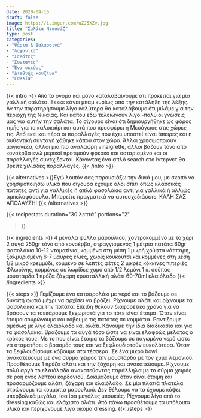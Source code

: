 ```yaml
---
date: 2020-04-15
draft: false
image: https://i.imgur.com/uZJ5XZv.jpg
title: "Σαλάτα Νισουάζ"
type: post
categories:
- "Ψάρια & θαλασσινά"
- "Λαχανικά"
- "Σαλάτες"
- "Συνταγές"
- "Ένα σκεύος"
- "Διεθνής κουζίνα"
- "Γαλλία"
---
```


{{< intro >}}
Από το όνομα και μόνο καταλαβαίνουμε ότι πρόκειται για μία γαλλική σαλάτα. Εεεεε κάνει μπαμ κυρίως από την κατάληξη της λέξης. Αν την παρατηρήσουμε λίγο καλύτερα θα καταλάβουμε ότι μιλάμε για την περιοχή της Νίκαιας. Και κάπου εδώ τελειώνουν λίγο -πολύ οι γνώσεις μας για αυτήν την σαλάτα. Το σίγουρο είναι ότι δημιουργήθηκε ως φόρος τιμής για το καλοκαίρι και αυτά που προσφέρει η Μεσόγειος στις χώρες τις. Από εκεί και πέρα οι παραλλαγές που έχει υποστεί είναι άπειρες και η αυθεντική συνταγή χάθηκε κάπου στον χώρο. Άλλοι χρησιμοποιούν μαγιονέζα, άλλοι μια πιο ανάλαφρη vinaigrette, άλλοι βάζουν τόνο από κονσέρβα ενώ μερικοί προτιμούν φρέσκο και σοταρισμένο και οι παραλλαγές συνεχίζονται. Κάνοντας ένα απλό search στο ίντερνετ θα βρείτε χιλιάδες παραλλαγές.
{{< /intro >}}

{{< alternatives >}}Εγώ λοιπόν σας παρουσιάζω την δικιά μου, με σκοπό να χρησιμοποιήσω υλικά που σίγουρα έχουμε όλοι σπίτι όπως κλασσικές πατάτες αντί για γαλλικές ή απλά φασολάκια αντί για γαλλικά ή αλλιώς αμπελοφάσουλα. Μπορείτε πραγματικά να αυτοσχεδιάσετε. ΚΑΛΗ ΣΑΣ ΑΠΟΛΑΥΣΗ!
{{< /alternatives >}}

{{< recipestats 
    duration="30 λεπτά"
    portions="2"
>}}

{{< ingredients >}} 
4 μεγάλα φύλλα μαρουλιού, χοντροκομμένο με το χέρι
2 αυγά
250gr τόνο από κονσέρβα, στραγγισμένος
1 μέτρια πατάτα
60gr φασολάκια
10-12 ντοματίνια, κομμένα στη μέση
1 μικρή χούφτα κάππαρη, ξαλμυρισμένη
6-7 μαύρες ελιές, χωρίς κουκούτσι και κομμένες στη μέση
1/2 μικρό κρεμμύδι, κομμένο σε λεπτές φέτες
2 μικρές κόκκινες πιπεριές Φλωρίνης, κομμένες σε λωρίδες
χυμό από 1/2 λεμόνι
1 κ. σούπας μουστάρδα
1 πρέζα ζάχαρη κρυσταλλική
αλάτι
60-70ml ελαιόλαδο
{{< /ingredients >}}

{{< steps >}}
Γεμίζουμε ένα κατσαρολάκι με νερό και το βάζουμε σε δυνατή φωτιά μέχρι να αρχίσει να βράζει. Ρίχνουμε αλάτι και ρίχνουμε τα φασολάκια και την πατάτα. Επειδή θέλουν διαφορετικό χρόνο για να βράσουν τα τσεκάρουμε ξεχωριστά για το πότε είναι έτοιμα.
Όταν είναι έτοιμα σουρώνουμε και κόβουμε τις πατάτες σε κομμάτια. Ραντίζουμε αμέσως με λίγο ελαιόλαδο και αλάτι. Κάνουμε την ίδια διαδικασία και για τα φασολάκια.
Βράζουμε τα αυγά τόσο ώστε να είναι ελαφρώς μελάτος ο κρόκος τους. Με το που είναι έτοιμα τα βάζουμε σε παγωμένο νερό ώστε να σταματήσει ο βρασμός τους και να ξεφλουδιστούν ευκολότερα. Όταν τα ξεφλουδίσουμε κόβουμε στα τέσσερα.
Σε ένα μικρό bowl ανακατεύουμε με ένα σύρμα χειρός την μουστάρδα με τον χυμό λεμονιού.
Προσθέτουμε 1 πρέζα αλάτι και την ζάχαρη και ανακατεύουμε.
Ρίχνουμε πολύ αργά το ελαιόλαδο ανακατεύοντας παράλληλα με το σύρμα χειρός σε ροή ενός λεπτού κορδονιού. Δοκιμάζουμε όταν είναι έτοιμη και προσαρμόζουμε αλάτι, ζάχαρη και ελαιόλαδο.
Σε μία πλατιά πλατέλα στρώνουμε τα κομμάτια μαρουλιού. Δεν θέλουμε να τα έχουμε κόψει υπερβολικά μεγάλα, ίσα ίσα μεγάλες μπουκιές. Ρίχνουμε λίγο από το dressing καθώς και ελάχιστο αλάτι. Από πάνω προσθέτουμε τα υπόλοιπα υλικά και περιχύνουμε λίγο ακόμα dressing.
{{< /steps >}}